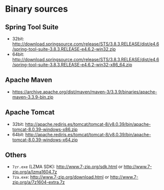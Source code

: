 
# Binary sources

## Spring Tool Suite

* 32bit: http://download.springsource.com/release/STS/3.8.3.RELEASE/dist/e4.6/spring-tool-suite-3.8.3.RELEASE-e4.6.2-win32.zip
* 64bit: http://download.springsource.com/release/STS/3.8.3.RELEASE/dist/e4.6/spring-tool-suite-3.8.3.RELEASE-e4.6.2-win32-x86_64.zip

## Apache Maven

* https://archive.apache.org/dist/maven/maven-3/3.3.9/binaries/apache-maven-3.3.9-bin.zip

## Apache Tomcat

* 32bit: http://apache.rediris.es/tomcat/tomcat-8/v8.0.39/bin/apache-tomcat-8.0.39-windows-x86.zip
* 64bit: http://apache.rediris.es/tomcat/tomcat-8/v8.0.39/bin/apache-tomcat-8.0.39-windows-x64.zip

## Others

* `7zr.exe` (LZMA SDK): http://www.7-zip.org/sdk.html or http://www.7-zip.org/a/lzma1604.7z
* `7za.exe`: http://www.7-zip.org/download.html or http://www.7-zip.org/a/7z1604-extra.7z
